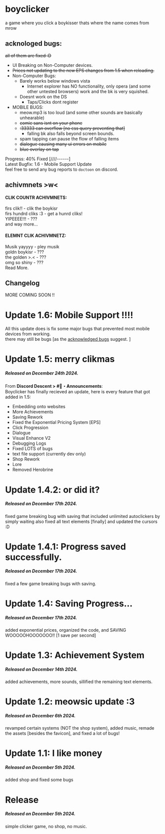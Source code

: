 # boyclicker
a game where you click a boykisser
thats where the name comes from
mrow

## acknologed bugs:
~~all of them are fixed :D<br>~~

- UI Breaking on Non-Computer devices.  
- ~~Prices not updating to the new EPS changes from 1.5 when reloading.~~
- Non-Computer Bugs:
  - Barely works below windows vista
    - Internet explorer has NO functionality, only opera (and some other untested browsers) work and the bk is very squished.
  - Doesnt work on the DS
    - Taps/Clicks dont register
- MOBILE BUGS:
  - meow.mp3 is too loud (and some other sounds are basically unhearable)
  - ~~comic sans isnt on your phone~~
  - ~~:33333 can overflow [no css query preventing that]~~
    - falling bk also falls beyond screen bounds.
  - spam tapping can pause the flow of falling items
  - ~~dialogue causing many ui errors on mobile~~
  - ~~blue overlay on tap~~

Progress: 40% Fixed [////------]  
Latest Bugfix: 1.6 - Mobile Support Update  
feel free to send any bug reports to `doctoon` on discord.  

## achivmnets >w<
#### CLIK COUNTR ACHIVMNETS:
firs clik!! - clik the boykisr<br>
firs hundrd cliks :3 - get a hunrd cliks!<br>
YIPEEEE!!! - ???<br>
and way more...
#### ELEMNT CLIK ACHIVMNETZ:
Musik yayyyy - pley musik<br>
goldn boykisr - ???<br>
the golden >.< - ???<br>
omg so shiny - ???<br>
Read More.
<br>
## Changelog
MORE COMING SOON !!
# Update 1.6: Mobile Support !!!!
All this update does is fix some major bugs that prevented most mobile devices from working. <br>
there may still be bugs [as the [acknowledged bugs](acknologed-bugs) suggest. ]
# Update 1.5: merry clikmas
##### Released on December 24th 2024.
From **Discord Descent > #📢・Announcements**:<br>
Boyclicker has finally recieved an update, here is every feature that got added in 1.5:
- Embedding onto websites
- More Achievements
- Saving Rework
- Fixed the Exponential Pricing System [EPS]
- Click Progression
- Dialogue
- Visual Enhance V2
- Debugging Logs
- Fixed LOTS of bugs
- text file support (currently dev only)
- Shop Rework
- Lore
- Removed Herobrine
# Update 1.4.2: or did it?
##### Released on December 17th 2024.
fixed game breaking bug with saving that included unlimited autoclickers by simply waiting
also fixed all text elements [finally] and updated the cursors :D
# Update 1.4.1: Progress saved successfully.
##### Released on December 17th 2024.
fixed a few game breaking bugs with saving.
# Update 1.4: Saving Progress...
##### Released on December 17th 2024.
added exponential prices, organized the code, and SAVING WOOOOOHOOOOOOO!!
[1 save per second]
# Update 1.3: Achievement System
##### Released on December 14th 2024.
added achievements, more sounds, sillified the remaining text elements.
# Update 1.2: meowsic update :3
##### Released on December 6th 2024.
revamped certain systems (NOT the shop system), added music, remade the assets [besides the favicon], and fixed a lot of bugs!
# Update 1.1: I like money
##### Released on December 5th 2024.
added shop and fixed some bugs
# Release
##### Released on December 5th 2024.
simple clicker game, no shop, no music.
